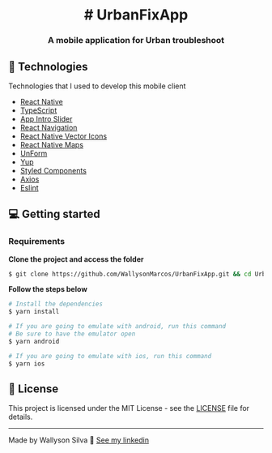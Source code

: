 

<h1 align="center">
  # UrbanFixApp
</h1>

<h3 align="center">
  A mobile application for Urban troubleshoot
</h3>
  
## 🚀 Technologies

Technologies that I used to develop this mobile client

- [React Native](https://reactnative.dev/)
- [TypeScript](https://www.typescriptlang.org/)
- [App Intro Slider](https://github.com/Jacse/react-native-app-intro-slider/)
- [React Navigation](https://reactnavigation.org/)
- [React Native Vector Icons](https://github.com/oblador/react-native-vector-icons)
- [React Native Maps](https://github.com/react-native-maps/react-native-maps)
- [UnForm](https://unform.dev/)
- [Yup](https://github.com/jquense/yup)
- [Styled Components](https://styled-components.com/)
- [Axios](https://github.com/axios/axios) 
- [Eslint](https://eslint.org/)  

## 💻 Getting started

### Requirements 

**Clone the project and access the folder**

```bash
$ git clone https://github.com/WallysonMarcos/UrbanFixApp.git && cd UrbanFixApp
```

**Follow the steps below**

```bash
# Install the dependencies
$ yarn install

# If you are going to emulate with android, run this command
# Be sure to have the emulator open
$ yarn android

# If you are going to emulate with ios, run this command
$ yarn ios
```
 

## 📝 License

This project is licensed under the MIT License - see the [LICENSE](LICENSE) file for details.

---

Made by Wallyson Silva 👋 [See my linkedin](https://www.linkedin.com/in/wallyson-silva-3408461a3/)
